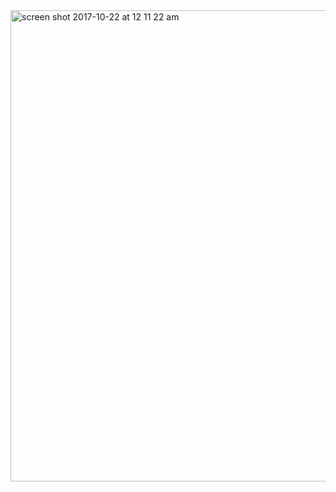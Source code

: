 <img width="754" alt="screen shot 2017-10-22 at 12 11 22 am" src="https://user-images.githubusercontent.com/29441324/31859222-a4f17672-b6bd-11e7-85f5-838521d31403.png">
